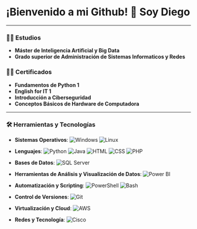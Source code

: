 # ¡Bienvenido a mi Github! 👋 Soy Diego

---

### 👨‍💻 Estudios

- **Máster de Inteligencia Artificial y Big Data**
- **Grado superior de Administración de Sistemas Informaticos y Redes**


### 👨‍💻 Certificados
- **Fundamentos de Python 1**
- **English for IT 1**
- **Introducción a Ciberseguridad**
- **Conceptos Básicos de Hardware de Computadora**

---

### 🛠️ Herramientas y Tecnologías
- **Sistemas Operativos**: 
  ![Windows](https://img.shields.io/badge/Windows-0078D6?style=flat&logo=windows&logoColor=white)
  ![Linux](https://img.shields.io/badge/Linux-FCC624?style=flat&logo=linux&logoColor=black)
  
- **Lenguajes**: 
  ![Python](https://img.shields.io/badge/Python-3776AB?style=flat&logo=python&logoColor=white)
  ![Java](https://img.shields.io/badge/Java-007396?style=flat&logo=java&logoColor=white)
  ![HTML](https://img.shields.io/badge/HTML5-E34F26?style=flat&logo=html5&logoColor=white)
  ![CSS](https://img.shields.io/badge/CSS3-1572B6?style=flat&logo=css3&logoColor=white)
  ![PHP](https://img.shields.io/badge/PHP-777BB4?style=flat&logo=php&logoColor=white)

- **Bases de Datos**:
  ![SQL Server](https://img.shields.io/badge/SQL%20Server-4479A1?style=flat&logo=sql&logoColor=white) 

- **Herramientas de Análisis y Visualización de Datos**: 
  ![Power BI](https://img.shields.io/badge/Power%20BI-F2C811?style=flat&logo=powerbi&logoColor=black)

- **Automatización y Scripting**: 
  ![PowerShell](https://img.shields.io/badge/PowerShell-5391FE?style=flat&logo=powershell&logoColor=white)
  ![Bash](https://img.shields.io/badge/Bash-4EAA25?style=flat&logo=gnu-bash&logoColor=white)
  
- **Control de Versiones**:
  ![Git](https://img.shields.io/badge/Git-F05032?style=flat&logo=git&logoColor=white)

- **Virtualización y Cloud**: 
  ![AWS](https://img.shields.io/badge/AWS-232F3E?style=flat&logo=amazon-aws&logoColor=white)

- **Redes y Tecnología**: 
  ![Cisco](https://img.shields.io/badge/Cisco-1BA0D7?style=flat&logo=cisco&logoColor=white)  
